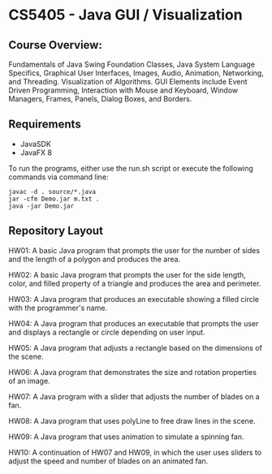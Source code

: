# CS5405 - Java GUI / Visualization

## Course Overview: 
Fundamentals of Java Swing Foundation Classes, Java System Language Specifics, Graphical User Interfaces, Images, Audio, Animation, Networking, and Threading. Visualization of Algorithms. GUI Elements include Event Driven Programming, Interaction with Mouse and Keyboard, Window Managers, Frames, Panels, Dialog Boxes, and Borders.

## Requirements
* JavaSDK
* JavaFX 8

To run the programs, either use the run.sh script or execute the following commands via command line:
```
javac -d . source/*.java
jar -cfm Demo.jar m.txt .
java -jar Demo.jar
```


## Repository Layout

HW01: A basic Java program that prompts the user for the number of sides and the length of a polygon and produces the area.

HW02: A basic Java program that prompts the user for the side length, color, and filled property of a triangle and produces the area and perimeter.

HW03: A Java program that produces an executable showing a filled circle with the programmer's name.

HW04: A Java program that produces an executable that prompts the user and displays a rectangle or circle depending on user input.

HW05: A Java program that adjusts a rectangle based on the dimensions of the scene.

HW06: A Java program that demonstrates the size and rotation properties of an image.

HW07: A Java program with a slider that adjusts the number of blades on a fan.

HW08: A Java program that uses polyLine to free draw lines in the scene.

HW09: A Java program that uses animation to simulate a spinning fan. 

HW10: A continuation of HW07 and HW09, in which the user uses sliders to adjust the speed and number of blades on an animated fan.


